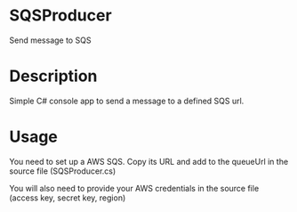# SQSProducer
Send message to SQS

# Description
Simple C# console app to send a message to a defined SQS url.  

# Usage
You need to set up a AWS SQS.  Copy its URL and add to the queueUrl in the source file (SQSProducer.cs)

You will also need to provide your AWS credentials in the source file (access key, secret key, region)

